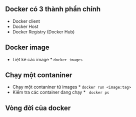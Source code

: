 ## Docker có 3 thành phần chính
* Docker client
* Docker Host
* Docker Registry (Docker Hub)
## Docker image
* Liệt kê các image *
` docker images `
## Chạy một contaniner
* Chạy một contaniner từ images *
` docker run <image:tag> `
* Kiểm tra các container đang chạy *
` docker ps`
## Vòng đời của docker



